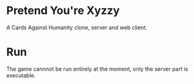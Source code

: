 Pretend You're Xyzzy
===================

A Cards Against Humanity clone, server and web client. 


Run
===

The game cannnot be run entirely at the moment, only the server part is executable.
